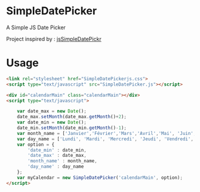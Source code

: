 # SimpleDatePicker
A Simple JS Date Picker

Project inspired by : [jsSimpleDatePickr](https://blog.niap3d.com/calendrier-javascript/)

# Usage 
```html
<link rel="stylesheet" href="SimpleDatePickerjs.css">
<script type="text/javascript" src="SimpleDatePicker.js"></script>

<div id="calendarMain" class="calendarMain"></div>
<script type="text/javascript">

    var date_max = new Date();
    date_max.setMonth(date_max.getMonth()+2);
    var date_min = new Date();
    date_min.setMonth(date_min.getMonth()-1);
    var month_name = ['Janvier','Février','Mars','Avril','Mai', 'Juin', 'Juillet', 'Août', 'Septembre', 'Octobre', 'Novembre', "Décembre"];
    var day_name = ['Lundi', 'Mardi', 'Mercredi', 'Jeudi', 'Vendredi','Samedi', 'Dimanche'];
    var option = {
        'date_min' : date_min,
        'date_max' : date_max,
        'month_name' : month_name,
        'day_name' : day_name
    };
    var myCalendar = new SimpleDatePicker('calendarMain', option);
</script>
```